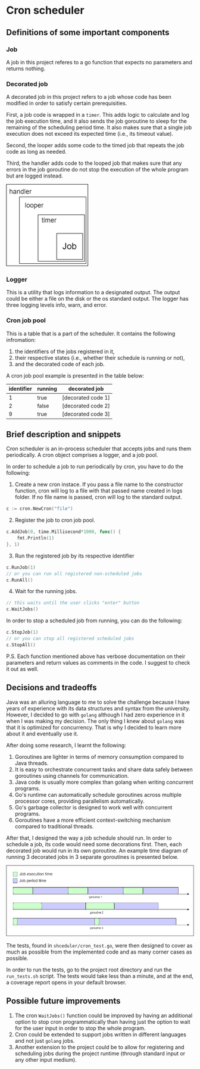 # Cron scheduler

## Definitions of some important components

### Job
A job in this project referes to a go function that expects no parameters and returns nothing.

### Decorated job
A decorated job in this project refers to a job whose code has been modified in order to satisfy certain prerequisities. 

First, a job code is wrapped in a `timer`. This adds logic to calculate and log the job execution time, and it also sends the job goroutine to sleep for the remaining of the scheduling period time. It also makes sure that a single job execution does not exceed its expected time (i.e., its timeout value).

Second, the looper adds some code to the timed job that repeats the job code as long as needed.

Third, the handler adds code to the looped job that makes sure that any errors in the job goroutine do not stop the execution of the whole program but are logged instead.

![Decorated job visualized](<images/decorated_job.png>)

### Logger
This is a utility that logs information to a designated output. The output could be either a file on the disk or the os standard output. The logger has three logging levels info, warn, and error.

### Cron job pool
This is a table that is a part of the scheduler. It contains the following infromation:
1. the identifiers of the jobs registered in it, 
2. their respective states (i.e., whether their schedule is running or not), 
3. and the decorated code of each job. 

A cron job pool example is presented in the table below:

| identifier | running | decorated job      |
|------------|---------|--------------------|
| 1          | true    | [decorated code 1] |
| 2          | false   | [decorated code 2] |
| 9          | true    | [decorated code 3] |

## Brief description and snippets

Cron scheduler is an in-process scheduler that accepts jobs and runs them periodically. A cron object comprises a logger, and a job pool.

In order to schedule a job to run periodically by cron, you have to do the following:

1. Create a new cron instace. If you pass a file name to the constructor function, cron will log to a file with that passed name created in logs folder. If no file name is passed, cron will log to the standard output.
```go
c := cron.NewCron("file")
```

2. Register the job to cron job pool.
```go
c.AddJob(0, time.Millisecond*1000, func() {
    fmt.Println(1)
}, 1)
```
3. Run the registered job by its respective identifier
```go
c.RunJob(1)
// or you can run all registered non-scheduled jobs
c.RunAll()
```
4. Wait for the running jobs.
```go
// this waits until the user clicks "enter" button
c.WaitJobs()
```

In order to stop a scheduled job from running, you can do the following:
```go
c.StopJob(1)
// or you can stop all registered scheduled jobs
c.StopAll()
```

P.S. Each function mentioned above has verbose documentation on their parameters and return values as comments in the code. I suggest to check it out as well.

## Decisions and tradeoffs
Java was an alluring language to me to solve the challenge because I have years of experience with its data structures and syntax from the university. However, I decided to go with `golang` although I had zero experience in it when I was making my decision. The only thing I knew about `golang` was that it is optimized for concurrency. That is why I decided to learn more about it and eventually use it.

After doing some research, I learnt the following:
1. Goroutines are lighter in terms of memory consumption compared to Java threads.
2. It is easy to orchestrate concurrent tasks and share data safely between goroutines using channels for communication.
3. Java code is usually more complex than golang when writing concurrent programs.
4. Go's runtime can automatically schedule goroutines across multiple processor cores, providing parallelism automatically.
5. Go's garbage collector is designed to work well with concurrent programs.
6. Goroutines have a more efficient context-switching mechanism compared to traditional threads.

After that, I designed the way a job schedule should run. In order to schedule a job, its code would need some decorations first. Then, each decorated job would run in its own goroutine. An example time diagram of running 3 decorated jobs in 3 separate goroutines is presented below.

![Job schedule](images/goroutines.png)

The tests, found in `shceduler/cron_test.go`, were then designed to cover as much as possible from the implemented code and as many corner cases as possible. 

In order to run the tests, go to the project root directory and run the `run_tests.sh` script. The tests would take less than a minute, and at the end, a coverage report opens in your default browser.

## Possible future improvements
1. The cron `WaitJobs()` function could be improved by having an additional option to stop cron programmatically than having just the option to wait for the user input in order to stop the whole program.
2. Cron could be extended to support jobs written in different languages and not just `golang` jobs.
3. Another extension to the project could be to allow for registering and scheduling jobs during the project runtime (through standard input or any other input medium).